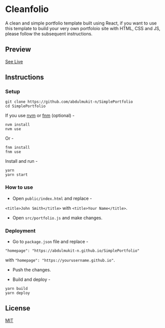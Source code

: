 # Cleanfolio

A clean and simple portfolio template built using React, if you want to use this template to build your very own portfoloio site with HTML, CSS and JS, please follow the subsequent instructions.

## Preview

[See Live](https://abdulmukit-n.github.io/SimplePortfolio)

## Instructions

### Setup

```shell
git clone https://github.com/abdulmukit-n/SimplePortfolio
cd SimplePortfolio
```

If you use [nvm](https://github.com/nvm-sh/nvm) or [fnm](https://github.com/Schniz/fnm) (optional) -

```shell
nvm install
nvm use
```

Or -

```shell
fnm install
fnm use
```

Install and run -

```shell
yarn
yarn start
```

### How to use

- Open `public/index.html` and replace -

`<title>John Smith</title>` with `<title>Your Name</title>`.

- Open `src/portfolio.js` and make changes.

### Deployment

- Go to `package.json` file and replace -

`"homepage": "https://abdulmukit-n.github.io/SimplePortfolio"`

with `"homepage": "https://yourusername.github.io"`.

- Push the changes.

- Build and deploy -

```shell
yarn build
yarn deploy
```

## License

[MIT](https://choosealicense.com/licenses/mit/)
